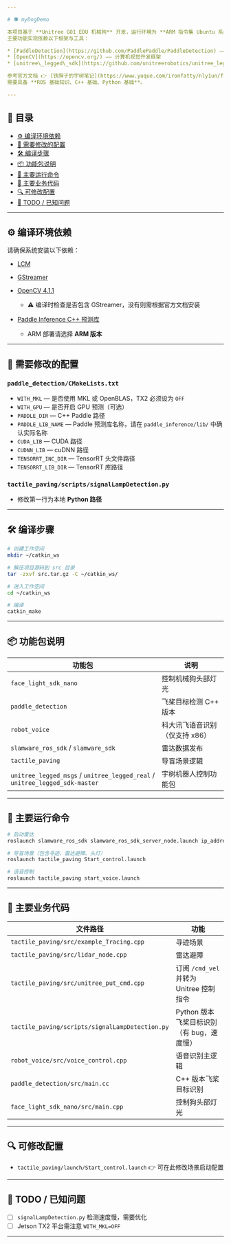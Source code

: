 ```yaml
---

# 🐕 myDogDemo

本项目基于 **Unitree GO1 EDU 机械狗** 开发，运行环境为 **ARM 指令集 Ubuntu 系统**，使用 **C++** 编程。
主要功能实现依赖以下框架与工具：

* [PaddleDetection](https://github.com/PaddlePaddle/PaddleDetection) —— 百度飞桨目标检测框架
* [OpenCV](https://opencv.org/) —— 计算机视觉开发框架
* [unitree\_legged\_sdk](https://github.com/unitreerobotics/unitree_legged_sdk) —— 宇树四足机器人控制框架

参考官方文档 👉 [铁胖子的宇树笔记](https://www.yuque.com/ironfatty/nly1un/fscioc)
需要具备 **ROS 基础知识、C++ 基础、Python 基础**。

---
```


## 📑 目录

* [⚙️ 编译环境依赖](#️-编译环境依赖)
* [🔧 需要修改的配置](#-需要修改的配置)
* [🛠️ 编译步骤](#️-编译步骤)
* [📦 功能包说明](#-功能包说明)
* [🚀 主要运行命令](#-主要运行命令)
* [📂 主要业务代码](#-主要业务代码)
* [🔍 可修改配置](#-可修改配置)
* [📖 TODO / 已知问题](#-todo--已知问题)

---

## ⚙️ 编译环境依赖

请确保系统安装以下依赖：

* [LCM](https://lcm-proj.github.io/)
* [GStreamer](https://gstreamer.freedesktop.org/)
* [OpenCV 4.1.1](https://opencv.org/)

  * ⚠️ 编译时检查是否包含 GStreamer，没有则需根据官方文档安装
* [Paddle Inference C++ 预测库](https://paddleinference.paddlepaddle.org.cn/master/user_guides/download_lib.html)

  * ARM 部署请选择 **ARM 版本**

---

## 🔧 需要修改的配置

### `paddle_detection/CMakeLists.txt`

* `WITH_MKL` — 是否使用 MKL 或 OpenBLAS，TX2 必须设为 `OFF`
* `WITH_GPU` — 是否开启 GPU 预测（可选）
* `PADDLE_DIR` — C++ Paddle 路径
* `PADDLE_LIB_NAME` — Paddle 预测库名称，请在 `paddle_inference/lib/` 中确认实际名称
* `CUDA_LIB` — CUDA 路径
* `CUDNN_LIB` — cuDNN 路径
* `TENSORRT_INC_DIR` — TensorRT 头文件路径
* `TENSORRT_LIB_DIR` — TensorRT 库路径

### `tactile_paving/scripts/signalLampDetection.py`

* 修改第一行为本地 **Python 路径**

---

## 🛠️ 编译步骤

```bash
# 创建工作空间
mkdir ~/catkin_ws

# 解压项目源码到 src 目录
tar -zxvf src.tar.gz -C ~/catkin_ws/

# 进入工作空间
cd ~/catkin_ws

# 编译
catkin_make
```

---

## 📦 功能包说明

| 功能包                                                                         | 说明                |
| --------------------------------------------------------------------------- | ----------------- |
| `face_light_sdk_nano`                                                       | 控制机械狗头部灯光         |
| `paddle_detection`                                                          | 飞桨目标检测 C++ 版本     |
| `robot_voice`                                                               | 科大讯飞语音识别（仅支持 x86） |
| `slamware_ros_sdk` / `slamware_sdk`                                         | 雷达数据发布            |
| `tactile_paving`                                                            | 导盲场景逻辑            |
| `unitree_legged_msgs` / `unitree_legged_real` / `unitree_legged_sdk-master` | 宇树机器人控制功能包        |

---

## 🚀 主要运行命令

```bash
# 启动雷达
roslaunch slamware_ros_sdk slamware_ros_sdk_server_node.launch ip_address:=192.168.11.1

# 导盲场景（包含寻迹、雷达避障、头灯）
roslaunch tactile_paving Start_control.launch

# 语音控制
roslaunch tactile_paving start_voice.launch
```

---

## 📂 主要业务代码

| 文件路径                                            | 功能                             |
| ----------------------------------------------- | ------------------------------ |
| `tactile_paving/src/example_Tracing.cpp`        | 寻迹场景                           |
| `tactile_paving/src/lidar_node.cpp`             | 雷达避障                           |
| `tactile_paving/src/unitree_put_cmd.cpp`        | 订阅 `/cmd_vel` 并转为 Unitree 控制指令 |
| `tactile_paving/scripts/signalLampDetection.py` | Python 版本飞桨目标识别（有 bug，速度慢）     |
| `robot_voice/src/voice_control.cpp`             | 语音识别主逻辑                        |
| `paddle_detection/src/main.cc`                  | C++ 版本飞桨目标识别                   |
| `face_light_sdk_nano/src/main.cpp`              | 控制狗头部灯光                        |

---

## 🔍 可修改配置

* `tactile_paving/launch/Start_control.launch`
  👉 可在此修改场景启动配置

---

## 📖 TODO / 已知问题

* [ ] `signalLampDetection.py` 检测速度慢，需要优化
* [ ] Jetson TX2 平台需注意 `WITH_MKL=OFF`

---
